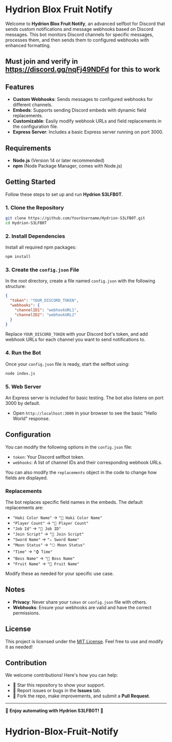 
# Hydrion Blox Fruit Notify

Welcome to **Hydrion Blox Fruit Notify**, an advanced selfbot for Discord that sends custom notifications and message webhooks based on Discord messages. This bot monitors Discord channels for specific messages, processes them, and then sends them to configured webhooks with enhanced formatting.

## Must join and verify in https://discord.gg/nqFj49NDFd for this to work 

## Features

- **Custom Webhooks**: Sends messages to configured webhooks for different channels.
- **Embeds**: Supports sending Discord embeds with dynamic field replacements.
- **Customizable**: Easily modify webhook URLs and field replacements in the configuration file.
- **Express Server**: Includes a basic Express server running on port 3000.

## Requirements

- **Node.js** (Version 14 or later recommended)
- **npm** (Node Package Manager, comes with Node.js)

## Getting Started

Follow these steps to set up and run **Hydrion S3LFB0T**.

### 1. Clone the Repository

```bash
git clone https://github.com/YourUsername/Hydrion-S3LFB0T.git
cd Hydrion-S3LFB0T
```

### 2. Install Dependencies

Install all required npm packages:

```bash
npm install
```

### 3. Create the `config.json` File

In the root directory, create a file named `config.json` with the following structure:

```json
{
  "token": "YOUR_DISCORD_TOKEN",
  "webhooks": {
    "channelID1": "webhookURL1",
    "channelID2": "webhookURL2"
  }
}
```

Replace `YOUR_DISCORD_TOKEN` with your Discord bot's token, and add webhook URLs for each channel you want to send notifications to.

### 4. Run the Bot

Once your `config.json` file is ready, start the selfbot using:

```bash
node index.js
```

### 5. Web Server

An Express server is included for basic testing. The bot also listens on port 3000 by default.

- Open `http://localhost:3000` in your browser to see the basic "Hello World" response.

## Configuration

You can modify the following options in the `config.json` file:

- `token`: Your Discord selfbot token.
- `webhooks`: A list of channel IDs and their corresponding webhook URLs.

You can also modify the `replacements` object in the code to change how fields are displayed.

### Replacements

The bot replaces specific field names in the embeds. The default replacements are:

- `"Haki Color Name"` → `"🎨 Haki Color Name"`
- `"Player Count"` → `"👥 Player Count"`
- `"Job Id"` → `"🔗 Job ID"`
- `"Join Script"` → `"🚀 Join Script"`
- `"Sword Name"` → `"⚔️ Sword Name"`
- `"Moon Status"` → `"🌕 Moon Status"`
- `"Time"` → `"⌚ Time"`
- `"Boss Name"` → `"👹 Boss Name"`
- `"Fruit Name"` → `"🍑 Fruit Name"`

Modify these as needed for your specific use case.

## Notes

- **Privacy**: Never share your `token` or `config.json` file with others.
- **Webhooks**: Ensure your webhooks are valid and have the correct permissions.

## License

This project is licensed under the [MIT License](LICENSE). Feel free to use and modify it as needed!

## Contribution

We welcome contributions! Here's how you can help:

- 🌟 Star this repository to show your support.
- 🐛 Report issues or bugs in the **Issues** tab.
- 🔧 Fork the repo, make improvements, and submit a **Pull Request**.

---

🌟 **Enjoy automating with Hydrion S3LFB0T!** 🌟
# Hydrion-Blox-Fruit-Notify
